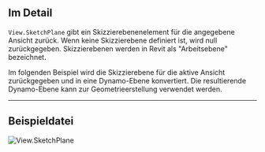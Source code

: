 ## Im Detail
`View.SketchPlane` gibt ein Skizzierebenenelement für die angegebene Ansicht zurück. Wenn keine Skizzierebene definiert ist, wird null zurückgegeben. Skizzierebenen werden in Revit als "Arbeitsebene" bezeichnet.

Im folgenden Beispiel wird die Skizzierebene für die aktive Ansicht zurückgegeben und in eine Dynamo-Ebene konvertiert. Die resultierende Dynamo-Ebene kann zur Geometrieerstellung verwendet werden.
___
## Beispieldatei

![View.SketchPlane](./Revit.Elements.Views.View.SketchPlane_img.jpg)
